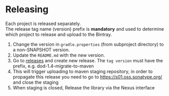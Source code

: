 # Releasing

Each project is released separately.<br>
The release tag name (version) prefix is **mandatory** and used to determine which project to release and upload to the Bintray.


 1. Change the version in `gradle.properties` (from subproject directory) to a non-SNAPSHOT version.
 2. Update the `README.md` with the new version.
 3. Go to [releases](https://github.com/revolut-mobile/RxData/releases) and create new release. The `tag version` must have the prefix, e.g. dod-1.4-migrate-to-maven
 4. This will trigger uploading to maven staging repository, in order to propagate this release you need to go to https://s01.oss.sonatype.org/ and close the staging
 5. When staging is closed, Release the library via the Nexus interface
 
 